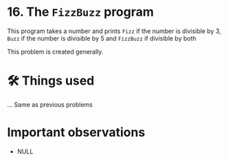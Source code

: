 # 16. The `FizzBuzz` program
This program takes a number and prints `Fizz` if the number is divisible by 3, `Buzz` if the number is divisible
by 5 and `FizzBuzz` if divisible by both

This problem is created generally.

# 🛠 Things used
... Same as previous problems


# Important observations
- NULL

